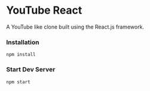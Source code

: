 # YouTube React

A YouTube like clone built using the React.js framework.

### Installation

```
npm install
```

### Start Dev Server 

```
npm start
```
